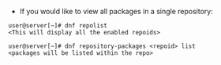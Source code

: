 * If you would like to view all packages in a single repository:
```
user@server[~]# dnf repolist
<This will display all the enabled repoids>

user@server[~]# dnf repository-packages <repoid> list
<packages will be listed within the repo>
```
